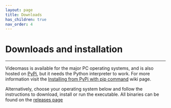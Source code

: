 ```yaml
---
layout: page
title: Downloads
has_children: true
nav_order: 4
---
```

# Downloads and installation
---



Videomass is available for the major PC operating systems, and is also hosted on 
[PyPi](https://pypi.org/project/videomass/), but it needs the Python interpreter 
to work. For more information visit the 
[Installing from PyPi with pip command](https://github.com/jeanslack/Videomass/wiki/Installing-from-PyPi-with-pip-command) 
wiki page.   

Alternatively, choose your operating system below and follow the instructions to 
download, install or run the executable. All binaries can be found on the 
[releases page](https://github.com/jeanslack/Videomass/releases)   
